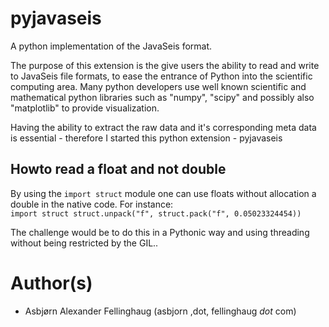 pyjavaseis
==========

A python implementation of the JavaSeis format.

The purpose of this extension is the give users the ability to read and write to JavaSeis file formats, to ease the entrance of Python into the scientific computing area. Many python developers use well known scientific and mathematical python libraries such as "numpy", "scipy" and possibly also "matplotlib" to provide visualization.

Having the ability to extract the raw data and it's corresponding meta data is essential - therefore I started this python extension - pyjavaseis


## Howto read a float and not double
By using the <code>import struct</code> module one can use floats without allocation a double in the native code. For instance: 
<code>
    import struct
    struct.unpack("f", struct.pack("f", 0.05023324454))
</code>

The challenge would be to do this in a Pythonic way and using threading without being restricted by the GIL..



Author(s)
=========
* Asbjørn Alexander Fellinghaug (asbjorn ,dot, fellinghaug _dot_ com)

